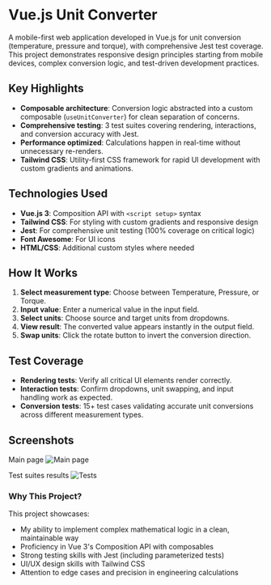 # Vue.js Unit Converter

A mobile-first web application developed in Vue.js for unit conversion (temperature, pressure and torque), with comprehensive Jest test coverage. This project demonstrates responsive design principles starting from mobile devices, complex conversion logic, and test-driven development practices.


## Key Highlights

- **Composable architecture**: Conversion logic abstracted into a custom composable (`useUnitConverter`) for clean separation of concerns.
- **Comprehensive testing**: 3 test suites covering rendering, interactions, and conversion accuracy with Jest.
- **Performance optimized**: Calculations happen in real-time without unnecessary re-renders.
- **Tailwind CSS**: Utility-first CSS framework for rapid UI development with custom gradients and animations.

## Technologies Used

- **Vue.js 3**: Composition API with `<script setup>` syntax
- **Tailwind CSS**: For styling with custom gradients and responsive design
- **Jest**: For comprehensive unit testing (100% coverage on critical logic)
- **Font Awesome**: For UI icons
- **HTML/CSS**: Additional custom styles where needed

## How It Works

1. **Select measurement type**: Choose between Temperature, Pressure, or Torque.
2. **Input value**: Enter a numerical value in the input field.
3. **Select units**: Choose source and target units from dropdowns.
4. **View result**: The converted value appears instantly in the output field.
5. **Swap units**: Click the rotate button to invert the conversion direction.

## Test Coverage

- **Rendering tests**: Verify all critical UI elements render correctly.
- **Interaction tests**: Confirm dropdowns, unit swapping, and input handling work as expected.
- **Conversion tests**: 15+ test cases validating accurate unit conversions across different measurement types.

## Screenshots

Main page
![Main page](./public/screenshots/conversion-app-screenshot-1.png)

Test suites results
![Tests](./public/screenshots/conversion-app-screenshot-2.png)


### Why This Project?

This project showcases:

- My ability to implement complex mathematical logic in a clean, maintainable way
- Proficiency in Vue 3's Composition API with composables
- Strong testing skills with Jest (including parameterized tests)
- UI/UX design skills with Tailwind CSS
- Attention to edge cases and precision in engineering calculations
